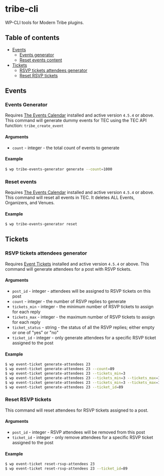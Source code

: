 # tribe-cli

WP-CLI tools for Modern Tribe plugins.

## Table of contents
* [Events](#events)
    * [Events generator](#events-generator)
    * [Reset events content](#reset-events)
* [Tickets](#tickets)
    * [RSVP tickets attendees generator](#rsvp-tickets-attendees-generator)
    * [Reset RSVP tickets](#reset-rsvp-tickets)

## Events

### Events Generator
Requires [The Events Calendar][2209-0001] installed and active version `4.5.4` or above.
This command will generate dummy events for TEC using the TEC API function: `tribe_create_event` 

#### Arguments

* `count` - integer - the total count of events to generate

#### Example

```bash
$ wp tribe-events-generator generate --count=1000
```

### Reset events
Requires [The Events Calendar][2209-0001] installed and active version `4.5.4` or above.
This command will reset all events in TEC. It deletes ALL Events, Organizers, and Venues.

#### Example

```bash
$ wp tribe-events-generator reset
```

## Tickets

### RSVP tickets attendees generator
Requires [Event Tickets][2209-0002] installed and active version `4.5.4` or above.
This command will generate attendees for a post with RSVP tickets.

#### Arguments

* `post_id` - integer - attendees will be assigned to RSVP tickets on this post
* `count` - integer - the number of RSVP replies to generate
* `tickets_min` - integer - the minimum number of RSVP tickets to assign for each reply
* `tickets_max` - integer - the maximum number of RSVP tickets to assign for each reply
* `ticket_status` - string - the status of all the RSVP replies; either empty or one of "yes" or "no"
* `ticket_id` - integer - only generate attendees for a specific RSVP ticket assigned to the post

#### Example

```bash
$ wp event-ticket generate-attendees 23
$ wp event-ticket generate-attendees 23 --count=89
$ wp event-ticket generate-attendees 23 --tickets_min=3
$ wp event-ticket generate-attendees 23 --tickets_min=3 --tickets_max=10
$ wp event-ticket generate-attendees 23 --tickets_min=3 --tickets_max=10 --ticket_status=no
$ wp event-ticket generate-attendees 23 --ticket_id=89
```

### Reset RSVP tickets

This command will reset attendees for RSVP tickets assigned to a post.

#### Arguments

* `post_id` - integer - RSVP attendees will be removed from this post
* `ticket_id` - integer - only remove attendees for a specific RSVP ticket assigned to the post

#### Example

```bash
$ wp event-ticket reset-rsvp-attendees 23
$ wp event-ticket reset-rsvp-attendees 23 --ticket_id=89
```

[2209-0001]: https://wordpress.org/plugins/the-events-calendar/
[2209-0002]: https://wordpress.org/plugins/event-tickets/
